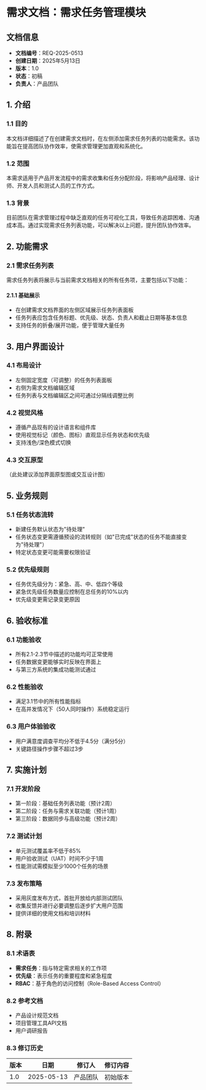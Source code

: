 # 需求文档：需求任务管理模块

## 文档信息
- **文档编号**：REQ-2025-0513
- **创建日期**：2025年5月13日
- **版本**：1.0
- **状态**：初稿
- **负责人**：产品团队

## 1. 介绍

### 1.1 目的
本文档详细描述了在创建需求文档时，在左侧添加需求任务列表的功能需求。该功能旨在提高团队协作效率，使需求管理更加直观和系统化。

### 1.2 范围
本需求适用于产品开发流程中的需求收集和任务分配阶段，将影响产品经理、设计师、开发人员和测试人员的工作方式。

### 1.3 背景
目前团队在需求管理过程中缺乏直观的任务可视化工具，导致任务追踪困难、沟通成本高。通过实现需求任务列表功能，可以解决以上问题，提升团队协作效率。

## 2. 功能需求

### 2.1 需求任务列表
需求任务列表将展示与当前需求文档相关的所有任务项，主要包括以下功能：

#### 2.1.1 基础展示
- 在创建需求文档界面的左侧区域展示任务列表面板
- 任务列表应包含任务标题、优先级、状态、负责人和截止日期等基本信息
- 支持任务的折叠/展开功能，便于管理大量任务

## 3. 用户界面设计

### 4.1 布局设计
- 左侧固定宽度（可调整）的任务列表面板
- 右侧为需求文档编辑区域
- 任务列表与文档编辑区之间可通过分隔线调整比例

### 4.2 视觉风格
- 遵循产品现有的设计语言和组件库
- 使用视觉标记（颜色、图标）直观显示任务状态和优先级
- 支持浅色/深色模式切换

### 4.3 交互原型
（此处建议添加界面原型图或交互设计图）

## 5. 业务规则

### 5.1 任务状态流转
- 新建任务默认状态为"待处理"
- 任务状态变更需遵循预设的流转规则（如"已完成"状态的任务不能直接变为"待处理"）
- 特定状态变更可能需要权限验证

### 5.2 优先级规则
- 任务优先级分为：紧急、高、中、低四个等级
- 紧急优先级任务数量应控制在总任务的10%以内
- 优先级变更需记录变更原因

## 6. 验收标准

### 6.1 功能验收
- 所有2.1-2.3节中描述的功能均可正常使用
- 任务数据变更能够实时反映在界面上
- 与第三方系统的集成功能测试通过

### 6.2 性能验收
- 满足3.1节中的所有性能指标
- 在高并发情况下（50人同时操作）系统稳定运行

### 6.3 用户体验验收
- 用户满意度调查平均分不低于4.5分（满分5分）
- 关键路径操作步骤不超过3步

## 7. 实施计划

### 7.1 开发阶段
- 第一阶段：基础任务列表功能（预计2周）
- 第二阶段：任务与需求关联功能（预计1周）
- 第三阶段：数据同步与高级功能（预计2周）

### 7.2 测试计划
- 单元测试覆盖率不低于85%
- 用户验收测试（UAT）时间不少于1周
- 性能测试需模拟至少1000个任务的场景

### 7.3 发布策略
- 采用灰度发布方式，首批开放给内部测试团队
- 收集反馈并进行必要调整后逐步扩大用户范围
- 提供详细的使用文档和培训材料

## 8. 附录

### 8.1 术语表
- **需求任务**：指与特定需求相关的工作项
- **优先级**：表示任务的重要程度和紧急程度
- **RBAC**：基于角色的访问控制（Role-Based Access Control）

### 8.2 参考文档
- 产品设计规范文档
- 项目管理工具API文档
- 用户调研报告

### 8.3 修订历史
| 版本 | 日期 | 修订人 | 修订内容 |
|------|------|--------|----------|
| 1.0  | 2025-05-13 | 产品团队 | 初始版本 |
